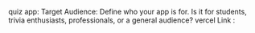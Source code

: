 quiz app: Target Audience: Define who your app is for. Is it for students, trivia enthusiasts, professionals, or a general audience?
vercel Link : 
